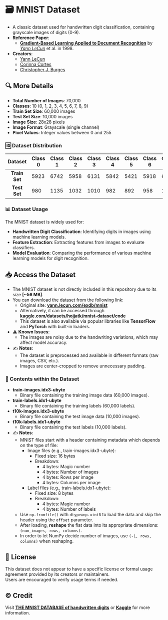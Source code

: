 # 🗃️ MNIST Dataset

- A classic dataset used for handwritten digit classification, containing grayscale images of digits (0-9).
- **Reference Paper**:
  - [**Gradient-Based Learning Applied to Document Recognition**](https://ieeexplore.ieee.org/abstract/document/726791/) by [*Yann LeCun*](https://scholar.google.com/citations?user=WLN3QrAAAAAJ&hl=en&oi=sra) et al. in 1998.
- **Creators**:
  - [Yann LeCun](https://scholar.google.com/citations?user=WLN3QrAAAAAJ&hl=en&oi=sra)
  - [Corinna Cortes](https://scholar.google.com/citations?user=U_IVY50AAAAJ&hl=en&oi=ao)
  - [Christopher J. Burges](https://chrisburges.net/bio/)

## 🔍 More Details

- **Total Number of Images**: 70,000
- **Classes**: 10 (0, 1, 2, 3, 4, 5, 6, 7, 8, 9)
- **Train Set Size**: 60,000 images
- **Test Set Size**: 10,000 images
- **Image Size**: 28x28 pixels
- **Image Format**: Grayscale (single channel)
- **Pixel Values**: Integer values between 0 and 255

### 🆔 Dataset Distribution

<table style="margin:0 auto;">
  <thead>
    <tr>
      <th>Dataset</th>
      <th>Class 0</th>
      <th>Class 1</th>
      <th>Class 2</th>
      <th>Class 3</th>
      <th>Class 4</th>
      <th>Class 5</th>
      <th>Class 6</th>
      <th>Class 7</th>
      <th>Class 8</th>
      <th>Class 9</th>
    </tr>
  </thead>
  <tbody>
    <tr>
      <td style="text-align: center;"><strong>Train Set</strong></td>
      <td>5923</td>
      <td>6742</td>
      <td>5958</td>
      <td>6131</td>
      <td>5842</td>
      <td>5421</td>
      <td>5918</td>
      <td>6265</td>
      <td>5851</td>
      <td>5949</td>
    </tr>
    <tr>
      <td style="text-align: center;"><strong>Test Set</strong></td>
      <td>980</td>
      <td>1135</td>
      <td>1032</td>
      <td>1010</td>
      <td>982</td>
      <td>892</td>
      <td>958</td>
      <td>1028</td>
      <td>974</td>
      <td>1009</td>
    </tr>
  </tbody>
</table>

### 📊 Dataset Usage

The MNIST dataset is widely used for:

- **Handwritten Digit Classification**: Identifying digits in images using machine learning models.
- **Feature Extraction**: Extracting features from images to evaluate classifiers.
- **Model Evaluation**: Comparing the performance of various machine learning models for digit recognition.

## 📥 Access the Dataset

- The MNIST dataset is not directly included in this repository due to its size **[~56 MB]**.
- You can download the dataset from the following link:
  - Original site: [**yann.lecun.com/exdb/mnist**](https://yann.lecun.com/exdb/mnist/)
  - Alternatively, it can be accessed through [**kaggle.com/datasets/hojjatk/mnist-dataset/code**](https://www.kaggle.com/datasets/hojjatk/mnist-dataset/code)
  - This dataset is also available via popular libraries like **TensorFlow** and **PyTorch** with built-in loaders.
- ⚠️ **Known Issues**:
  - The images are noisy due to the handwriting variations, which may affect model accuracy.
- ✍️ **Notes**:
  - The dataset is preprocessed and available in different formats (raw images, CSV, etc.).
  - Images are center-cropped to remove unnecessary padding.

### 📄 Contents within the Dataset

- **train-images.idx3-ubyte**
  - Binary file containing the training image data (60,000 images).
- **train-labels.idx1-ubyte**
  - Binary file containing the training labels (60,000 labels).
- **t10k-images.idx3-ubyte**
  - Binary file containing the test image data (10,000 images).
- **t10k-labels.idx1-ubyte**
  - Binary file containing the test labels (10,000 labels).
- ✍️ **Notes**:
  - MNIST files start with a header containing metadata which depends on the type of file:
    - Image files (e.g., train-images.idx3-ubyte):
      - Fixed size: 16 bytes
      - Breakdown:
        - 4 bytes: Magic number
        - 4 bytes: Number of images
        - 4 bytes: Rows per image
        - 4 bytes: Columns per image
    - Label files (e.g., train-labels.idx1-ubyte):
      - Fixed size: 8 bytes
      - Breakdown:
        - 4 bytes: Magic number
        - 4 bytes: Number of labels
  - Use `np.fromfile()` with `dtype=np.uint8` to load the data and skip the header using the `offset` parameter.
  - After loading, **reshape** the flat data into its appropriate dimensions: `(num_images, rows, columns)`.
  - In order to let NumPy decide number of images, use `(-1, rows, columns)` when reshaping.

## 📄 License

This dataset does not appear to have a specific license or formal usage agreement provided by its creators or maintainers.  
Users are encouraged to verify usage terms if needed.

## ©️ Credit

Visit [**THE MNIST DATABASE of handwritten digits**](https://yann.lecun.com/exdb/mnist/) or [**Kaggle**](https://www.kaggle.com/datasets/hojjatk/mnist-dataset/code) for more information.
